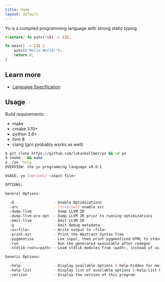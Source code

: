 ```yaml
---
title: Home
layout: default
---
```


Yo is a compiled programming language with strong static typing

```rust
#[extern] fn puts(*i8) -> i32;

fn main() -> i32 {
    puts(b"Hello World!");
    return 0;
}
```

## Learn more

- <a class="casual-underlined" href="/spec.html">Language Specification</a>
<!-- - <a class="casual-underlined" href="/docs/index.html">Documentation</a> -->


## Usage

Build requirements:
- make
- cmake 3.10+
- python 3.6+
- llvm 8
- clang (gcc probably works as well)

```bash
$ git clone https://github.com/lukaskollmer/yo && cd yo
$ cmake . && make
$ ./yo -help
OVERVIEW: the yo programming language v0.0.1

USAGE: yo [options] <input file>

OPTIONS:

General Options:

  -O                  - Enable Optimizations
  -arc                - [internal] enable arc
  -dump-llvm          - Dump LLVM IR
  -dump-llvm-pre-opt  - Dump LLVM IR prior to running optimizations
  -emit-llvm          - Emit LLVM IR
  -g                  - Emit debug metadata
  -o=<file>           - Write output to <file>
  -print-ast          - Print the Abstract Syntax Tree
  -pygmentize         - Lex input, then print pygmentized HTML to stdout
  -run                - Run the generated executable after codegen
  -stdlib-root=<path> - Load stdlib modules from <path>, instead of using the bundled ones

Generic Options:

  -help               - Display available options (-help-hidden for more)
  -help-list          - Display list of available options (-help-list-hidden for more)
  -version            - Display the version of this program
```
